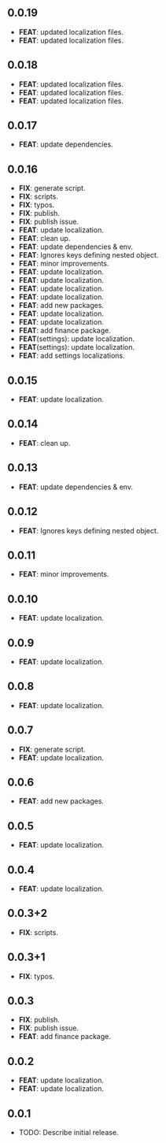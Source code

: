 ## 0.0.19

 - **FEAT**: updated localization files.
 - **FEAT**: updated localization files.

## 0.0.18

 - **FEAT**: updated localization files.
 - **FEAT**: updated localization files.
 - **FEAT**: updated localization files.

## 0.0.17

 - **FEAT**: update dependencies.

## 0.0.16

 - **FIX**: generate script.
 - **FIX**: scripts.
 - **FIX**: typos.
 - **FIX**: publish.
 - **FIX**: publish issue.
 - **FEAT**: update localization.
 - **FEAT**: clean up.
 - **FEAT**: update dependencies & env.
 - **FEAT**: Ignores keys defining nested object.
 - **FEAT**: minor improvements.
 - **FEAT**: update localization.
 - **FEAT**: update localization.
 - **FEAT**: update localization.
 - **FEAT**: update localization.
 - **FEAT**: add new packages.
 - **FEAT**: update localization.
 - **FEAT**: update localization.
 - **FEAT**: add finance package.
 - **FEAT**(settings): update localization.
 - **FEAT**(settings): update localization.
 - **FEAT**: add settings localizations.

## 0.0.15

 - **FEAT**: update localization.

## 0.0.14

 - **FEAT**: clean up.

## 0.0.13

 - **FEAT**: update dependencies & env.

## 0.0.12

 - **FEAT**: Ignores keys defining nested object.

## 0.0.11

 - **FEAT**: minor improvements.

## 0.0.10

 - **FEAT**: update localization.

## 0.0.9

 - **FEAT**: update localization.

## 0.0.8

 - **FEAT**: update localization.

## 0.0.7

 - **FIX**: generate script.
 - **FEAT**: update localization.

## 0.0.6

 - **FEAT**: add new packages.

## 0.0.5

 - **FEAT**: update localization.

## 0.0.4

 - **FEAT**: update localization.

## 0.0.3+2

 - **FIX**: scripts.

## 0.0.3+1

 - **FIX**: typos.

## 0.0.3

 - **FIX**: publish.
 - **FIX**: publish issue.
 - **FEAT**: add finance package.

## 0.0.2

 - **FEAT**: update localization.
 - **FEAT**: update localization.

## 0.0.1

* TODO: Describe initial release.

